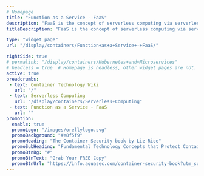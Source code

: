 ```yaml
---
# Homepage
title: "Function as a Service - FaaS"
description: "FaaS is the concept of serverless computing via serverless architectures. Software developers can leverage this to deploy an individual “function”, action, or piece of business logic. This page gathers resources about. This page gathers resources about main providers of serverless platforms: AWS Lambda, Azure Functions and Google Cloud Functions."
titleDescription: "FaaS is the concept of serverless computing via serverless architectures. Software developers can leverage this to deploy an individual “function”, action, or piece of business logic. This page gathers resources about. This page gathers resources about main providers of serverless platforms: AWS Lambda, Azure Functions and Google Cloud Functions." 

type: "widget_page"
url: "/display/containers/Function+as+a+Service+-+FaaS/" 

rightSide: true 
# permalink: "/display/containers/Kubernetes+and+Microservices"
# headless = true  # Homepage is headless, other widget pages are not.
active: true
breadcrumbs:
 - text: Container Technology Wiki
   url: "/"
 - text: Serverless Computing
   url: "/display/containers/Serverless+Computing"
 - text: Function as a Service - FaaS
   url: ""
promotion:
  enable: true
  promoLogo: "/images/orellylogo.svg"
  promoBackground: "#e8f5f9"
  promoHeading: "The Container Security book by Liz Rice"
  promoSubHeading: "Fundamental Technology Concepts that Protect Containerized Applications"
  promoBtnBg: "#"
  promoBtnText: "Grab Your FREE Copy"
  promoBtnUrl: "https://info.aquasec.com/container-security-book?utm_source=wiki"
---
```


